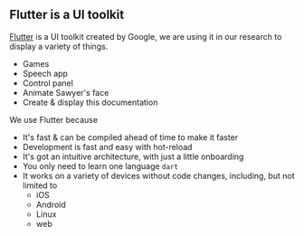 ## Flutter is a UI toolkit
[Flutter](https://flutter.dev) is a UI toolkit created by Google, we are using it in our research to display a variety of things.
* Games
* Speech app
* Control panel
* Animate Sawyer's face
* Create & display this documentation

We use Flutter because
* It's fast & can be compiled ahead of time to make it faster
* Development is fast and easy with hot-reload
* It's got an intuitive architecture, with just a little onboarding
* You only need to learn one language `dart`
* It works on a variety of devices without code changes, including, but not limited to
  * iOS
  * Android
  * Linux
  * web
